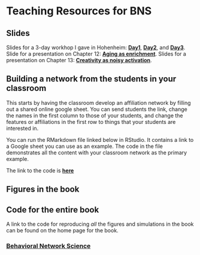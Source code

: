 
# Teaching Resources for BNS

## Slides 
Slides for a 3-day workhop I gave in Hohenheim: [**Day1**](Day1_slides_2023_Hohenheim.pdf), [**Day2**](Day2_slides_2023_Hohenheim.pdf), and [**Day3**](Day3_slides_2023_Hohenheim.pdf).
Slide for a presentation on Chapter 12: [**Aging as enrichment**](TalkOnAgingAsEnrichment_Chapter12.pdf).
Slides for a presentation on Chapter 13: [**Creativity as noisy activation**](TalkOnCreativity_Chapter13.pdf).

## Building a network from the students in your classroom

This starts by having the classroom develop an affiliation network by filling out a shared online google sheet.  You can send students the link, change the names in the first column to those of your students, and change the features or affiliations in the first row to things that your students are interested in.

You can run the RMarkdown file linked below in RStudio. It contains a link to a Google sheet you can use as an example.  The code in the file demonstrates all the content with your classroom network as the primary example.

The link to the code is [**here**](BNS_NetworkCode.Rmd)

## Figures in the book

## Code for the entire book

A link to the code for reproducing *all* the figures and simulations in the book can be found on the home page for the book. 

### [**Behavioral Network Science**](BehavioralNetworkScience.md)

